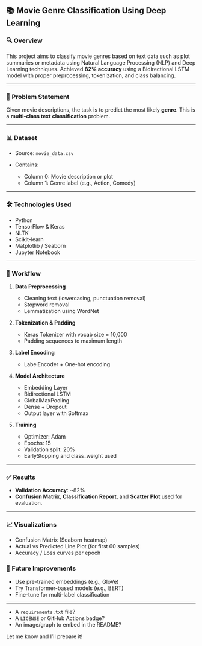 
## 📚 Movie Genre Classification Using Deep Learning

### 🔍 Overview

This project aims to classify movie genres based on text data such as plot summaries or metadata using Natural Language Processing (NLP) and Deep Learning techniques. Achieved **82% accuracy** using a Bidirectional LSTM model with proper preprocessing, tokenization, and class balancing.

---

### 🧠 Problem Statement

Given movie descriptions, the task is to predict the most likely **genre**. This is a **multi-class text classification** problem.

---

### 📊 Dataset

* Source: `movie_data.csv`
* Contains:

  * Column 0: Movie description or plot
  * Column 1: Genre label (e.g., Action, Comedy)

---

### 🛠️ Technologies Used

* Python
* TensorFlow & Keras
* NLTK
* Scikit-learn
* Matplotlib / Seaborn
* Jupyter Notebook

---

### 🔄 Workflow

1. **Data Preprocessing**

   * Cleaning text (lowercasing, punctuation removal)
   * Stopword removal
   * Lemmatization using WordNet

2. **Tokenization & Padding**

   * Keras Tokenizer with vocab size = 10,000
   * Padding sequences to maximum length

3. **Label Encoding**

   * LabelEncoder + One-hot encoding

4. **Model Architecture**

   * Embedding Layer
   * Bidirectional LSTM
   * GlobalMaxPooling
   * Dense + Dropout
   * Output layer with Softmax

5. **Training**

   * Optimizer: Adam
   * Epochs: 15
   * Validation split: 20%
   * EarlyStopping and class\_weight used

---

### ✅ Results

* **Validation Accuracy**: \~82%
* **Confusion Matrix**, **Classification Report**, and **Scatter Plot** used for evaluation.

---

### 📈 Visualizations

* Confusion Matrix (Seaborn heatmap)
* Actual vs Predicted Line Plot (for first 60 samples)
* Accuracy / Loss curves per epoch



### 📌 Future Improvements

* Use pre-trained embeddings (e.g., GloVe)
* Try Transformer-based models (e.g., BERT)
* Fine-tune for multi-label classification

---


* A `requirements.txt` file?
* A `LICENSE` or GitHub Actions badge?
* An image/graph to embed in the README?

Let me know and I’ll prepare it!
